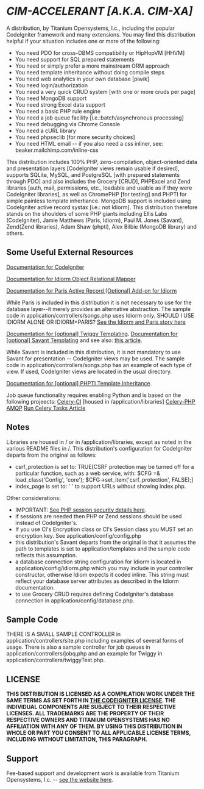 *CIM-ACCELERANT [A.K.A. CIM-XA]*
==============================

A distribution, by Titanium Opensystems, l.c., including the popular CodeIgniter framework and many extensions. You may find this 
distribution helpful if your situation includes one or more of the following:
- You need PDO for cross-DBMS compatibility or HipHopVM [HHVM] 
- You need support for SQL prepared statements 
- You need or simply prefer a more mainstream ORM approach
- You need template inheritance without doing compile steps 
- You need web analytics in your own database [piwik]
- You need login/authorization 
- You need a very quick CRUD system [with one or more cruds per page]
- You need MongoDB support 
- You need strong Excel data support
- You need a basic PHP rule engine
- You need a job queue facility [i.e.:batch/asynchronous processing]
- You need debugging via Chrome Console
- You need a cURL library
- You need phpseclib [for more security choices]
- You need HTML email -- if you also need a css inliner, see: beaker.mailchimp.com/inline-css

This distribution includes 100% PHP, zero-compilation, object-oriented data and presentation layers [CodeIgniter views remain usable if desired], 
supports SQLite, MySQL, and PostgreSQL [with prepared statements through PDO] and also includes the Grocery [CRUD], PHPExcel and Zend libraries 
[auth, mail, permissions, etc., loadable and usable as if they were CodeIgniter libraries], as well as ChromePHP [for testing] 
and PHPTI for simple painless template inhertiance. MongoDB support is included using CodeIgniter active record systax [i.e.: not Idiorm]. 
This distribution therefore stands on the shoulders of some PHP giants including Ellis Labs (CodeIgniter), Jamie Matthews (Paris, Idiorm), 
Paul M. Jones (Savant), Zend(Zend libraries), Adam Shaw (phpti), Alex Bilbie (MongoDB library) and others. 

Some Useful External Resources
-----------------
<a href="http://ellislab.com/codeigniter/user-guide/toc.html">Documentation for CodeIgniter</a>

<a href="http://idiorm.readthedocs.org/en/latest/">Documentation for Idiorm Object Relational Mapper</a>

<a href="http://paris.readthedocs.org/en/latest/">Documentation for Paris Active Record [Optional] Add-on for Idiorm</a> 

While Paris is included in this distribution it is not necessary to use for the database layer--it merely provides an alternative 
abstraction. The sample code in application/controllers/songs.php uses Idiorm only.
SHOULD I USE IDIORM ALONE OR IDIORM+PARIS? <a href="http://j4mie.github.io/idiormandparis/">See the Idiorm and Paris story here</a>

<a href="http://edmundask.github.io/codeigniter-twiggy/">Documentation for [optional] Twiggy Templating</a>.
<a href="http://phpsavant.com/docs/">Documentation for [optional] Savant Templating</a> and see also: 
<a href="http://devzone.zend.com/1542/creating-modular-template-based-interfaces-with-savant/">this article</a>. 

While Savant is included in this distribution, it is not mandatory to use Savant for presentation -- CodeIgniter views may be used. 
The sample code in application/controllers/songs.php has an example of each type of view. If used, CodeIgniter views are located 
in the usual directory. 

<a href="http://phpti.com/">Documentation for [optional] PHPTI Template Inheritance</a>. 

Job queue functionality requires enabling Python and is based on the following projeects: 
<a href="https://github.com/hussaintamboli/Celery-CI">Celery-CI</a> [housed in /application/libraries]
<a href="https://github.com/gjedeer/celery-php">Celery-PHP</a> 
<a href="http://www.php.net/manual/en/amqp.setup.php">AMQP</a> 
<a href="http://www.toforge.com/2011/01/run-celery-tasks-from-php/">Run Celery Tasks Article</a>

Notes
-----
Libraries are housed in / or in /application/libraries, except as noted in the various README files in /. 
This distribution's configuration for CodeIgniter departs from the original as follows: 
- csrf_protection is set to: TRUE[CSRF protection may be turned off for a particular function, such as a web service, with: 
$CFG =& load_class('Config', 'core'); $CFG->set_item('csrf_protection', FALSE);] 
- index_page is set to: ' ' to support URLs without showing index.php. 

Other considerations:
- IMPORTANT: <a href="http://www.php.net/manual/en/session.security.php">See PHP session security details here</a>. 
- if sessions are needed then PHP or Zend sessions should be used instead of CodeIgniter's. 
- If you use CI's Encryption class or CI's Session class you MUST set an encryption key.  See application/config/config.php
- this distribution's Savant departs from the original in that it assumes the path to templates is set to application/templates 
and the sample code reflects this assumption. 
- a database connection string configuration for Idiorm is located in application/config/idiorm.php which you may include in your 
controller constructor, otherwise Idiom expects it coded inline. This string must reflect your database server attributes as 
described in the Idiorm documentation. 
- to use Grocery CRUD requires defining CodeIgniter's database connection in application/config/database.php. 

Sample Code
-----------
THERE IS A SMALL SAMPLE CONTROLLER in application/controllers/site.php including examples of several forms of usage. There is also a 
sample controller for job queues in application/controllers/jobq.php and an example for Twiggy in application/controllers/twiggyTest.php.

LICENSE
-------
**THIS DISTRIBUTION IS LICENSED AS A COMPILATION WORK UNDER THE SAME TERMS AS SET FORTH IN 
<A HREF="http://ellislab.com/codeigniter/user-guide/license.html">THE CODEIGNITER LICENSE</A>. THE INDIVIDUAL COMPONENTS ARE SUBJECT TO THEIR 
RESPECTIVE LICENSES. ALL TRADEMARKS ARE THE PROPERTY OF THEIR RESPECTIVE OWNERS AND TITANIUM OPENSYSTEMS HAS NO AFFILIATION WITH ANY OF THEM. 
BY USING THIS DISTRIBUTION IN WHOLE OR PART YOU CONSENT TO ALL APPLICABLE LICENSE TERMS, INCLUDING WITHOUT LIMITATION, THIS PARAGRAPH.**

Support
-------
Fee-based support and development work is available from Titanium Opensystems, l.c. -- 
<a href="//my-titaniumcloud.rhcloud.com">see the website here</a>.

